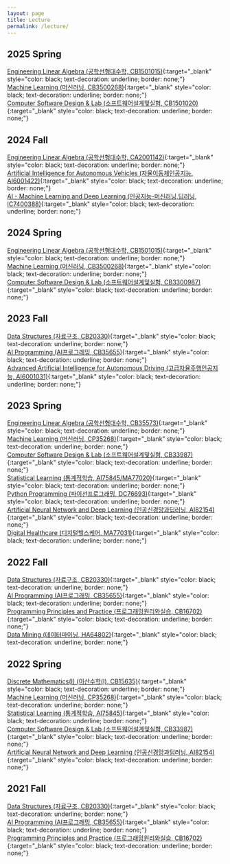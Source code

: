 ```yaml
---
layout: page
title: Lecture
permalink: /lecture/
---
```


## 2025 Spring

[Engineering Linear Algebra (공학선형대수학, CB1501015)](https://plato.pusan.ac.kr/){:target="_blank" style="color: black; text-decoration: underline; border: none;"}  
[Machine Learning (머신러닝, CB3500268)](https://plato.pusan.ac.kr/){:target="_blank" style="color: black; text-decoration: underline; border: none;"}  
[Computer Software Design & Lab (소프트웨어설계및실험, CB1501020)](https://plato.pusan.ac.kr/){:target="_blank" style="color: black; text-decoration: underline; border: none;"}  

## 2024 Fall

[Engineering Linear Algebra (공학선형대수학, CA2001142)](https://plato.pusan.ac.kr/){:target="_blank" style="color: black; text-decoration: underline; border: none;"}  
[Artificial Intelligence for Autonomous Vehicles (자율이동체인공지능, AI6001422)](https://plato.pusan.ac.kr/){:target="_blank" style="color: black; text-decoration: underline; border: none;"}  
[AI - Machine Learning and Deep Learning (인공지능-머신러닝,딥러닝, IC7400388)](https://plato.pusan.ac.kr/){:target="_blank" style="color: black; text-decoration: underline; border: none;"}  

## 2024 Spring

[Engineering Linear Algebra (공학선형대수학, CB1501015)](https://plato.pusan.ac.kr/){:target="_blank" style="color: black; text-decoration: underline; border: none;"}  
[Machine Learning (머신러닝, CB3500268)](https://plato.pusan.ac.kr/){:target="_blank" style="color: black; text-decoration: underline; border: none;"}  
[Computer Software Design & Lab (소프트웨어설계및실험, CB3300987)](https://plato.pusan.ac.kr/){:target="_blank" style="color: black; text-decoration: underline; border: none;"}  

## 2023 Fall
[Data Structures (자료구조, CB20330)](https://plato.pusan.ac.kr/){:target="_blank" style="color: black; text-decoration: underline; border: none;"}  
[AI Programming (AI프로그래밍, CB35655)](https://plato.pusan.ac.kr/){:target="_blank" style="color: black; text-decoration: underline; border: none;"}  
[Advanced Artificial Intelligence for Autonomous Driving (고급자율주행인공지능, AI6001031)](https://plato.pusan.ac.kr/){:target="_blank" style="color: black; text-decoration: underline; border: none;"}  


## 2023 Spring

[Engineering Linear Algebra (공학선형대수학, CB35573)](https://plato.pusan.ac.kr/){:target="_blank" style="color: black; text-decoration: underline; border: none;"}  
[Machine Learning (머신러닝, CP35268)](https://plato.pusan.ac.kr/){:target="_blank" style="color: black; text-decoration: underline; border: none;"}  
[Computer Software Design & Lab (소프트웨어설계및실험, CB33987)](https://plato.pusan.ac.kr/){:target="_blank" style="color: black; text-decoration: underline; border: none;"}  
[Statistical Learning (통계적학습, AI75845/MA77020)](https://plato.pusan.ac.kr/){:target="_blank" style="color: black; text-decoration: underline; border: none;"}  
[Python Programming (파이선프로그래밍, DC76693)](https://plato.pusan.ac.kr/){:target="_blank" style="color: black; text-decoration: underline; border: none;"}  
[Artificial Neural Network and Deep Learning (인공신경망과딥러닝, AI82154)](https://plato.pusan.ac.kr/){:target="_blank" style="color: black; text-decoration: underline; border: none;"}  
[Digital Healthcare (디지털헬스케어, MA77031)](https://plato.pusan.ac.kr/){:target="_blank" style="color: black; text-decoration: underline; border: none;"}  


## 2022 Fall

[Data Structures (자료구조, CB20330)](https://plato.pusan.ac.kr/){:target="_blank" style="color: black; text-decoration: underline; border: none;"}  
[AI Programming (AI프로그래밍, CB35655)](https://plato.pusan.ac.kr/){:target="_blank" style="color: black; text-decoration: underline; border: none;"}  
[Programming Principles and Practice (프로그래밍원리와실습, CB16702)](https://plato.pusan.ac.kr/){:target="_blank" style="color: black; text-decoration: underline; border: none;"}  
[Data Mining (데이터마이닝, HA64802)](https://plato.pusan.ac.kr/){:target="_blank" style="color: black; text-decoration: underline; border: none;"}  


## 2022 Spring

[Discrete Mathematics(I) (이산수학(I), CB15635)](https://plato.pusan.ac.kr/){:target="_blank" style="color: black; text-decoration: underline; border: none;"}  
[Machine Learning (머신러닝, CP35268)](https://plato.pusan.ac.kr/){:target="_blank" style="color: black; text-decoration: underline; border: none;"}  
[Statistical Learning (통계적학습, AI75845)](https://plato.pusan.ac.kr/){:target="_blank" style="color: black; text-decoration: underline; border: none;"}  
[Computer Software Design & Lab (소프트웨어설계및실험, CB33987)](https://plato.pusan.ac.kr/){:target="_blank" style="color: black; text-decoration: underline; border: none;"}  
[Artificial Neural Network and Deep Learning (인공신경망과딥러닝, AI82154)](https://plato.pusan.ac.kr/){:target="_blank" style="color: black; text-decoration: underline; border: none;"}  


## 2021 Fall

[Data Structures (자료구조, CB20330)](https://plato.pusan.ac.kr/){:target="_blank" style="color: black; text-decoration: underline; border: none;"}  
[AI Programming (AI프로그래밍, CB35655)](https://plato.pusan.ac.kr/){:target="_blank" style="color: black; text-decoration: underline; border: none;"}  
[Programming Principles and Practice (프로그래밍원리와실습, CB16702)](https://plato.pusan.ac.kr/){:target="_blank" style="color: black; text-decoration: underline; border: none;"}  
